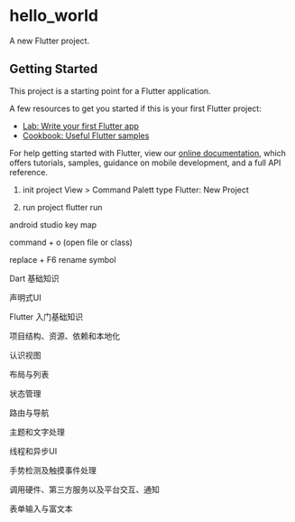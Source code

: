 # hello_world

A new Flutter project.

## Getting Started

This project is a starting point for a Flutter application.

A few resources to get you started if this is your first Flutter project:

- [Lab: Write your first Flutter app](https://flutter.dev/docs/get-started/codelab)
- [Cookbook: Useful Flutter samples](https://flutter.dev/docs/cookbook)

For help getting started with Flutter, view our
[online documentation](https://flutter.dev/docs), which offers tutorials,
samples, guidance on mobile development, and a full API reference.


1. init project
  View > Command Palett
  type Flutter: New Project

1. run project 
  flutter run


android studio key map

command + o (open file or class)

replace + F6 rename symbol


Dart 基础知识

声明式UI

Flutter 入门基础知识

项目结构、资源、依赖和本地化

认识视图

布局与列表

状态管理

路由与导航

主题和文字处理

线程和异步UI

手势检测及触摸事件处理

调用硬件、第三方服务以及平台交互、通知

表单输入与富文本


